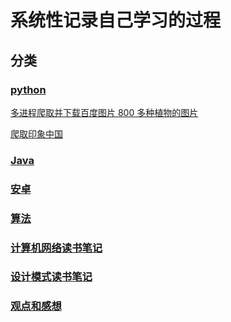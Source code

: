# 系统性记录自己学习的过程
## 分类
### [python](../python/)

  [多进程爬取并下载百度图片 800 多种植物的图片](../python/plants_pic/python-多线程爬取百度图片.md)

  [爬取印象中国](../python/)

### [Java](../java/)

### [安卓](../android/)

### [算法](../Algorithms)

### [计算机网络读书笔记](../ComputerNetworking/)

### [设计模式读书笔记](../DesignPatter/README.md)

### [观点和感想](../thinking/)
